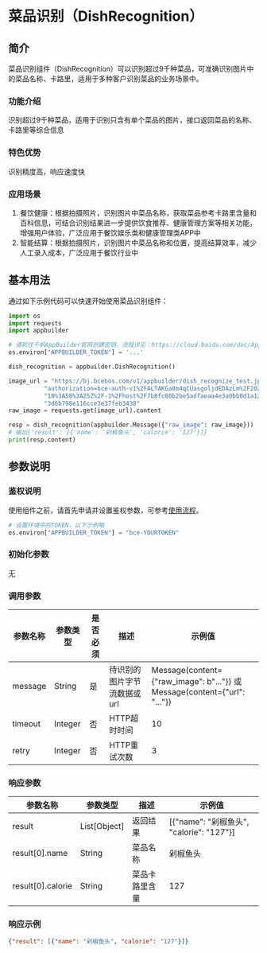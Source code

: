 # 菜品识别（DishRecognition）

## 简介
菜品识别组件（DishRecognition）可以识别超过9千种菜品，可准确识别图片中的菜品名称、卡路里，适用于多种客户识别菜品的业务场景中。

### 功能介绍
识别超过9千种菜品，适用于识别只含有单个菜品的图片，接口返回菜品的名称、卡路里等综合信息

### 特色优势
识别精度高，响应速度快

### 应用场景
1. 餐饮健康：根据拍摄照片，识别图片中菜品名称，获取菜品参考卡路里含量和百科信息，可结合识别结果进一步提供饮食推荐、健康管理方案等相关功能，增强用户体验，广泛应用于餐饮娱乐类和健康管理类APP中
2. 智能结算：根据拍摄照片，识别图片中菜品名称和位置，提高结算效率，减少人工录入成本，广泛应用于餐饮行业中

## 基本用法
通过如下示例代码可以快速开始使用菜品识别组件：

```python
import os
import requests
import appbuilder

# 请前往千帆AppBuilder官网创建密钥，流程详见：https://cloud.baidu.com/doc/AppBuilder/s/Olq6grrt6#1%E3%80%81%E5%88%9B%E5%BB%BA%E5%AF%86%E9%92%A5
os.environ["APPBUILDER_TOKEN"] = '...'

dish_recognition = appbuilder.DishRecognition()

image_url = "https://bj.bcebos.com/v1/appbuilder/dish_recognize_test.jpg?" \
          "authorization=bce-auth-v1%2FALTAKGa8m4qCUasgoljdEDAzLm%2F2024-01-11T" \
          "10%3A58%3A25Z%2F-1%2Fhost%2F7b8fc08b2be5adfaeaa4e3a0bb0d1a1281b10da" \
          "3d6b798e116cce3e37feb3438"
raw_image = requests.get(image_url).content

resp = dish_recognition(appbuilder.Message({"raw_image": raw_image}))
# 输出{'result': [{'name': '剁椒鱼头', 'calorie': '127'}]}
print(resp.content)
```

## 参数说明
### 鉴权说明
使用组件之前，请首先申请并设置鉴权参数，可参考[使用流程](https://cloud.baidu.com/doc/AppBuilder/s/Olq6grrt6#1%E3%80%81%E5%88%9B%E5%BB%BA%E5%AF%86%E9%92%A5)。
```python
# 设置环境中的TOKEN，以下示例略
os.environ["APPBUILDER_TOKEN"] = "bce-YOURTOKEN"
```

### 初始化参数
无

### 调用参数
|参数名称 |参数类型 |是否必须 |描述 | 示例值    |
|--------|--------|--------|----|--------|
|message |String  |是 |待识别的图片字节流数据或url| Message(content={"raw_image": b"..."}) 或Message(content={"url": "..."}) |
|timeout|Integer|否 |HTTP超时时间| 10     |
|retry|Integer|否 |HTTP重试次数| 3      |

### 响应参数
|参数名称 |参数类型 |描述 |示例值|
|--------|--------|----|------|
|result  |List[Object]  |返回结果|[{"name": "剁椒鱼头", "calorie": "127"}]|
|result[0].name    |String  |菜品名称|剁椒鱼头|
|result[0].calorie |String  |菜品卡路里含量|127|


### 响应示例
```json
{"result": [{"name": "剁椒鱼头", "calorie": "127"}]}
```